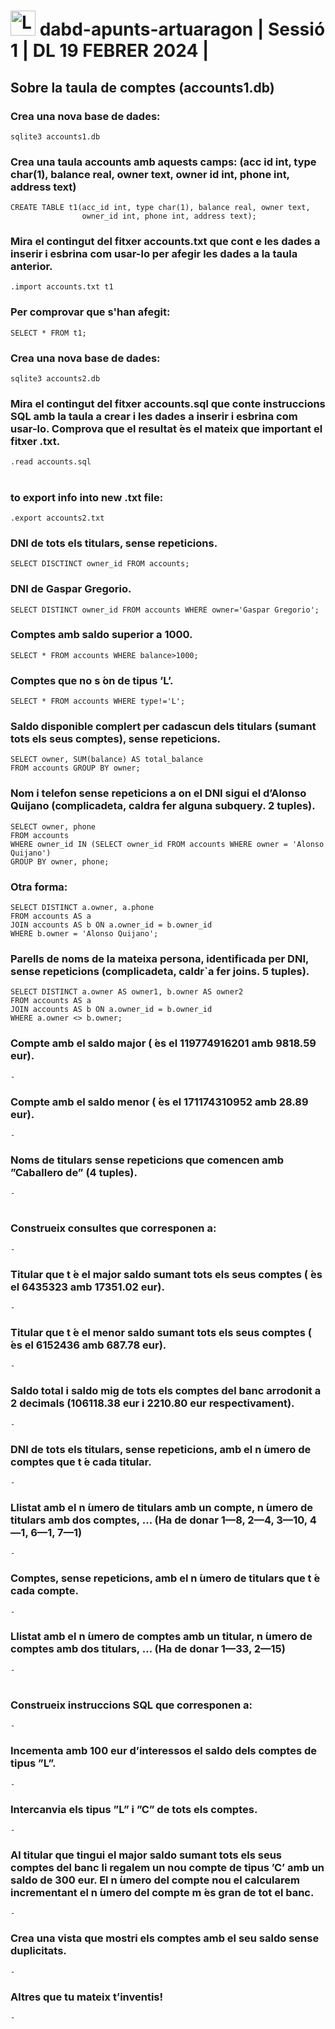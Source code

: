 # <img src="https://github.com/artHub-j/dabd-apunts-artuaragon/assets/92806890/bd0f85c2-26ab-488e-98e3-cce94a095788" alt="Logo_UPC svg" width="40" height="40"> dabd-apunts-artuaragon | Sessió 1 | DL 19 FEBRER 2024 |
## Sobre la taula de comptes (accounts1.db)

### Crea una nova base de dades:
    sqlite3 accounts1.db
### Crea una taula accounts amb aquests camps: (acc id int, type char(1), balance real, owner text, owner id int, phone int, address text)
    CREATE TABLE t1(acc_id int, type char(1), balance real, owner text, 
                    owner_id int, phone int, address text);
### Mira el contingut del fitxer accounts.txt que cont e les dades a inserir i esbrina com usar-lo per afegir les dades a la taula anterior.
    .import accounts.txt t1
### Per comprovar que s'han afegit:
    SELECT * FROM t1;
### Crea una nova base de dades:
    sqlite3 accounts2.db
### Mira el contingut del fitxer accounts.sql que conte instruccions SQL amb la taula a crear i les dades a inserir i esbrina com usar-lo. Comprova que el resultat ́es el mateix que important el fitxer .txt.
    .read accounts.sql

#

### to export info into new .txt file:
    .export accounts2.txt
### DNI de tots els titulars, sense repeticions.
    SELECT DISCTINCT owner_id FROM accounts;
### DNI de Gaspar Gregorio.
    SELECT DISTINCT owner_id FROM accounts WHERE owner='Gaspar Gregorio';
### Comptes amb saldo superior a 1000.
    SELECT * FROM accounts WHERE balance>1000;
### Comptes que no s ́on de tipus ’L’.
    SELECT * FROM accounts WHERE type!='L';
### Saldo disponible complert per cadascun dels titulars (sumant tots els seus comptes), sense repeticions.
    SELECT owner, SUM(balance) AS total_balance
    FROM accounts GROUP BY owner;
### Nom i telefon sense repeticions a on el DNI sigui el d’Alonso Quijano (complicadeta, caldra fer alguna subquery. 2 tuples).
    SELECT owner, phone
    FROM accounts
    WHERE owner_id IN (SELECT owner_id FROM accounts WHERE owner = 'Alonso Quijano')
    GROUP BY owner, phone;
### Otra forma:
    SELECT DISTINCT a.owner, a.phone
    FROM accounts AS a
    JOIN accounts AS b ON a.owner_id = b.owner_id
    WHERE b.owner = 'Alonso Quijano';
### Parells de noms de la mateixa persona, identificada per DNI, sense repeticions (complicadeta, caldr`a fer joins. 5 tuples).
    SELECT DISTINCT a.owner AS owner1, b.owner AS owner2
    FROM accounts AS a
    JOIN accounts AS b ON a.owner_id = b.owner_id
    WHERE a.owner <> b.owner;
### Compte amb el saldo major ( ́es el 119774916201 amb 9818.59 eur).
    -
### Compte amb el saldo menor ( ́es el 171174310952 amb 28.89 eur).
    -
### Noms de titulars sense repeticions que comencen amb ”Caballero de” (4 tuples).
    -
#

### Construeix consultes que corresponen a:
    -
### Titular que t ́e el major saldo sumant tots els seus comptes ( ́es el 6435323 amb 17351.02 eur).
    -
### Titular que t ́e el menor saldo sumant tots els seus comptes ( ́es el 6152436 amb 687.78 eur).
    -
### Saldo total i saldo mig de tots els comptes del banc arrodonit a 2 decimals (106118.38 eur i 2210.80 eur respectivament).
    -
### DNI de tots els titulars, sense repeticions, amb el n ́umero de comptes que t ́e cada titular.
    -
### Llistat amb el n ́umero de titulars amb un compte, n ́umero de titulars amb dos comptes, ... (Ha de donar 1—8, 2—4, 3—10, 4—1, 6—1, 7—1)
    -
### Comptes, sense repeticions, amb el n ́umero de titulars que t ́e cada compte.
    -
### Llistat amb el n ́umero de comptes amb un titular, n ́umero de comptes amb dos titulars, ... (Ha de donar 1—33, 2—15)
    -
#

### Construeix instruccions SQL que corresponen a:
    -
### Incementa amb 100 eur d’interessos el saldo dels comptes de tipus ”L”.
    -
### Intercanvia els tipus ”L” i ”C” de tots els comptes.
    -
### Al titular que tingui el major saldo sumant tots els seus comptes del banc li regalem un nou compte de tipus ’C’ amb un saldo de 300 eur. El n ́umero del compte nou el calcularem incrementant el n ́umero del compte m ́es gran de tot el banc.
    -
### Crea una vista que mostri els comptes amb el seu saldo sense duplicitats.
    -
### Altres que tu mateix t’inventis!
    -